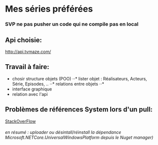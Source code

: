 # Mes séries préférées

### SVP ne pas pusher un code qui ne compile pas en local

## Api choisie:
http://api.tvmaze.com/

## Travail à faire:
- chosir structure objets (POO)
⋅⋅* lister objet : Réalisateurs, Acteurs, Série, Episodes, ..
⋅⋅* relations entre objets
⋅⋅* 
- interface graphique
- relation avec l'api

## Problèmes de références System lors d'un pull:
[StackOverFlow](https://stackoverflow.com/questions/32607616/visual-studio-2015-c-sharp-windows-universal-app-missing-assembly-reference/32607617#32607617)
###### en résumé : uploader ou désintall/réinstall la dépendance Microsoft.NETCore.UniversalWindowsPlatform depuis le Nuget manager)